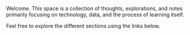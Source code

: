 Welcome. This space is a collection of thoughts, explorations, and notes primarily focusing on technology, data, and the process of learning itself.

Feel free to explore the different sections using the links below.